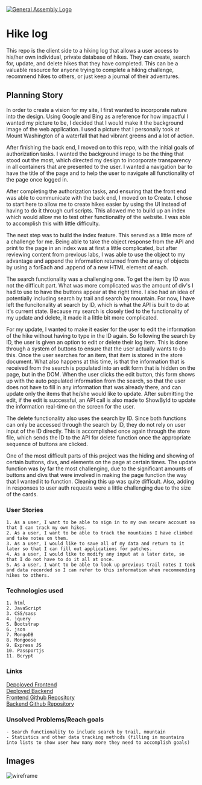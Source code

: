 [![General Assembly Logo](https://camo.githubusercontent.com/1a91b05b8f4d44b5bbfb83abac2b0996d8e26c92/687474703a2f2f692e696d6775722e636f6d2f6b6538555354712e706e67)](https://generalassemb.ly/education/web-development-immersive)

# Hike log
This repo is the client side to a hiking log that allows a user access to his/her own individual, private database of hikes.  They can create, search for, update, and delete hikes that they have completed.  This can be a valuable resource for anyone trying to complete a hiking challenge, recommend hikes to others, or just keep a journal of their adventures.

## Planning Story
In order to create a vision for my site, I first wanted to incorporate nature into the design.  Using Google and Bing as a reference for how impactful I wanted my picture to be, I decided that I would make it the background image of the web application.  I used a picture that I personally took at Mount Washington of a waterfall that had vibrant greens and a lot of action.

After finishing the back end, I moved on to this repo, with the initial goals of authorization tasks.  I wanted the background image to be the thing that stood out the most, which directed my design to incorporate transparency in all containers that are presented to the user.  I wanted a navigation bar to have the title of the page and to help the user to navigate all functionality of the page once logged in.

After completing the authorization tasks, and ensuring that the front end was able to communicate with the back end, I moved on to Create. I chose to start here to allow me to create hikes easier by using the UI instead of having to do it through curl scripts.  This allowed me to build up an index which would allow me to test other functionailty of the website.  I was able to accomplish this with little difficulty.

The next step was to build the index feature.  This served as a little more of a challenge for me.  Being able to take the object response from the API and print to the page in an index was at first a little complicated, but after reviewing content from previous labs, I was able to use the object to my advantage and append the information returned from the array of objects by using a forEach and .append of a new HTML element of each.

The search functionality was a challenging one.  To get the item by ID was not the difficult part.  What was more complicated was the amount of div's I had to use to have the buttons appear at the right time.  I also had an idea of potentially including search by trail and search by mountain.  For now, I have left the funcitonality at search by ID, which is what the API is built to do at it's current state.  Because my search is closely tied to the functionality of my update and delete, it made it a little bit more complicated.

For my update, I wanted to make it easier for the user to edit the information of the hike without having to type in the ID again.  So following the search by ID, the user is given an option to edit or delete their log item.  This is done through a system of buttons to ensure that the user actually wants to do this.  Once the user searches for an item, that item is stored in the store document.  What also happens at this time, is that the information that is received from the search is populated into an edit form that is hidden on the page, but in the DOM.  When the user clicks the edit button, this form shows up with the auto populated information from the search, so that the user does not have to fill in any information that was already there, and can update only the items that he/she would like to update.  After submitting the edit, if the edit is successful, an API call is also made to ShowById to update the information real-time on the screen for the user.

The delete functionality also uses the search by ID.  Since both functions can only be accessed through the search by ID, they do not rely on user input of the ID directly.  This is accomplished once again through the store file, which sends the ID to the API for delete function once the appropriate sequence of buttons are clicked.

One of the most difficult parts of this project was the hiding and showing of certain buttons, divs, and elements on the page at certain times.  The update function was by far the most challenging, due to the significant amounts of buttons and divs that were involved in making the page function the way that I wanted it to function.  Cleaning this up was quite difficult.  Also, adding in responses to user auth requests were a little challenging due to the size of the cards.

### User Stories
    1. As a user, I want to be able to sign in to my own secure account so that I can track my own hikes.
    2. As a user, I want to be able to track the mountains I have climbed and take notes on them.
    3. As a user, I would like to save all of my data and return to it later so that I can fill out applications for patches.
    4. As a user, I would like to modify any input at a later date, so that I do not have to do it all at once.
    5. As a user, I want to be able to look up previous trail notes I took and data recorded so I can refer to this information when recommending hikes to others.

### Technologies used
    1. html
    2. JavaScript
    3. CSS/sass
    4. jquery
    5. Bootstrap
    6. json
    7. MongoDB
    8. Mongoose
    9. Express JS
    10. Passportjs
    11. Bcrypt

### Links
  [Depoloyed Frontend](https://robrichardsdpt.github.io/hike-tracker-client/) <br>
  [Deployed Backend](https://stormy-plains-65398.herokuapp.com/) <br>
  [Frontend Github Repository](https://github.com/robrichardsdpt/hike-tracker-client)<br>
  [Backend Github Repository](https://github.com/robrichardsdpt/hike-tracker-backend)  

### Unsolved Problems/Reach goals
    - Search functionality to include search by trail, mountain
    - Statistics and other data tracking methods (filling in mountains into lists to show user how many more they need to accomplish goals)

## Images
![wireframe](https://i.imgur.com/2GcKeNV.jpg)

